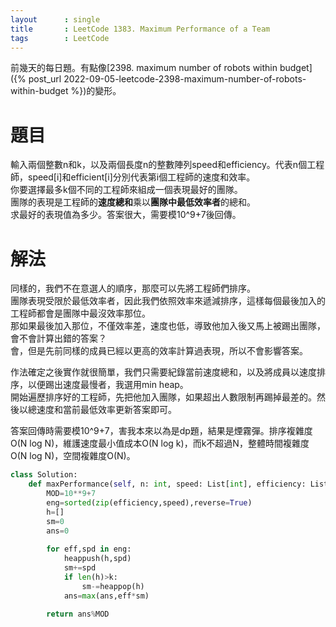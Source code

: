 ```yaml
--- 
layout      : single
title       : LeetCode 1383. Maximum Performance of a Team
tags        : LeetCode
---
```

前幾天的每日題。有點像[2398. maximum number of robots within budget]({% post_url 2022-09-05-leetcode-2398-maximum-number-of-robots-within-budget %})的變形。  

# 題目
輸入兩個整數n和k，以及兩個長度n的整數陣列speed和efficiency。代表n個工程師，speed[i]和efficient[i]分別代表第i個工程師的速度和效率。  
你要選擇最多k個不同的工程師來組成一個表現最好的團隊。  
團隊的表現是工程師的**速度總和**乘以**團隊中最低效率者**的總和。  
求最好的表現值為多少。答案很大，需要模10^9+7後回傳。  

# 解法
同樣的，我們不在意選人的順序，那麼可以先將工程師們排序。  
團隊表現受限於最低效率者，因此我們依照效率來遞減排序，這樣每個最後加入的工程師都會是團隊中最沒效率那位。  
那如果最後加入那位，不僅效率差，速度也低，導致他加入後又馬上被踢出團隊，會不會計算出錯的答案？  
會，但是先前同樣的成員已經以更高的效率計算過表現，所以不會影響答案。  

作法確定之後實作就很簡單，我們只需要紀錄當前速度總和，以及將成員以速度排序，以便踢出速度最慢者，我選用min heap。  
開始遍歷排序好的工程師，先把他加入團隊，如果超出人數限制再踢掉最差的。然後以總速度和當前最低效率更新答案即可。  

答案回傳時需要模10^9+7，害我本來以為是dp題，結果是煙霧彈。排序複雜度O(N log N)，維護速度最小值成本O(N log k)，而k不超過N，整體時間複雜度O(N log N)，空間複雜度O(N)。

```python
class Solution:
    def maxPerformance(self, n: int, speed: List[int], efficiency: List[int], k: int) -> int:
        MOD=10**9+7
        eng=sorted(zip(efficiency,speed),reverse=True)
        h=[]
        sm=0
        ans=0
        
        for eff,spd in eng:
            heappush(h,spd)
            sm+=spd
            if len(h)>k:
                sm-=heappop(h)
            ans=max(ans,eff*sm)
            
        return ans%MOD
```
